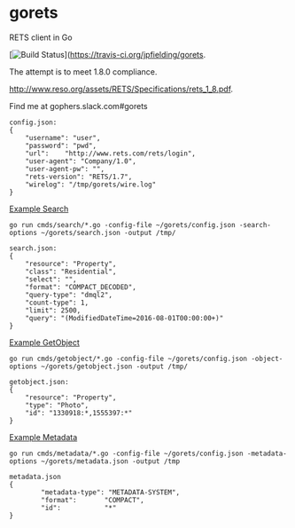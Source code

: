 gorets
======

RETS client in Go

[![Build Status](https://travis-ci.org/jpfielding/gorets.svg?branch=master)](https://travis-ci.org/jpfielding/gorets.

The attempt is to meet 1.8.0 compliance.

http://www.reso.org/assets/RETS/Specifications/rets_1_8.pdf.

Find me at gophers.slack.com#gorets


```
config.json:
{
	"username": "user",
	"password": "pwd",
	"url":	  "http://www.rets.com/rets/login",
	"user-agent": "Company/1.0",
	"user-agent-pw": "",
	"rets-version": "RETS/1.7",
	"wirelog": "/tmp/gorets/wire.log"
}
```

[Example Search](cmds/search/main.go)
```
go run cmds/search/*.go -config-file ~/gorets/config.json -search-options ~/gorets/search.json -output /tmp/

search.json:
{
	"resource": "Property",
	"class": "Residential",
	"select": "",
	"format": "COMPACT_DECODED",
	"query-type": "dmql2",
	"count-type": 1,
	"limit": 2500,
	"query": "(ModifiedDateTime=2016-08-01T00:00:00+)"
}

```
[Example GetObject](cmds/getobject/main.go)
```
go run cmds/getobject/*.go -config-file ~/gorets/config.json -object-options ~/gorets/getobject.json -output /tmp/

getobject.json:
{
	"resource": "Property",
	"type": "Photo",
	"id": "1330918:*,1555397:*"
}
```
[Example Metadata](cmds/metadata/main.go)
```
go run cmds/metadata/*.go -config-file ~/gorets/config.json -metadata-options ~/gorets/metadata.json -output /tmp

metadata.json
{
        "metadata-type": "METADATA-SYSTEM",
        "format":       "COMPACT",
        "id":           "*"
}
```
